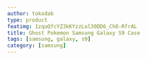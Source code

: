 ```yaml
---
author: tokodab
type: product
featimg: 1zquQfcYZ3kKYzzLol30DD6_ChO-RfrAL
title: Ghost Pokemon Samsung Galaxy S9 Case
tags: [samsung, galaxy, s9]
category: [samsung]
---
```

